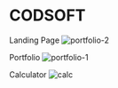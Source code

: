 # CODSOFT

Landing Page
![portfolio-2](https://github.com/sujeet9682/CODSOFT/assets/112682897/4d17dd9b-7ca8-4a66-bf02-eff4490c05da)

Portfolio
![portfolio-1](https://github.com/sujeet9682/CODSOFT/assets/112682897/f28aa793-40ff-4acb-a838-e721d80a929a)

Calculator
![calc](https://github.com/sujeet9682/CODSOFT/assets/112682897/0bea1e57-6c2e-40b5-bda8-7a9e2c29065b)

